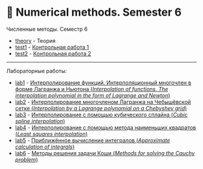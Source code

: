 # :abacus: Numerical methods. Semester 6
Численные методы. Семестр 6

- [theory](https://github.com/TemaBlag/BSU/tree/main/numerical_methods/sem6/theory) - Теория
- [test1](https://github.com/TemaBlag/BSU/tree/main/numerical_methods/sem6/test) - [Контрольная работа 1](https://temablag.github.io/BSU/numerical_methods/sem6/test1/test1.pdf)
- [test2](https://github.com/TemaBlag/BSU/tree/main/numerical_methods/sem6/test) - [Контрольная работа 2](https://temablag.github.io/BSU/numerical_methods/sem6/test2/test2.pdf)
___
Лабораторные работы:

- [lab1](https://github.com/TemaBlag/BSU/tree/main/numerical_methods/sem6/lab1) - [Интерполирование функций. Интерполяционный многочлен в форме
Лагранжа и Ньютона (_Interpolation of functions. The interpolation polynomial in the form of Lagrange and Newton_)](https://temablag.github.io/BSU/numerical_methods/sem6/lab1/lab1.pdf)
- [lab2](https://github.com/TemaBlag/BSU/tree/main/numerical_methods/sem6/lab2) - [Интерполирование многочленом Лагранжа на Чебышёвской сетке (_Interpolation by a Lagrange polynomial on a Chebyshev grid_)](https://temablag.github.io/BSU/numerical_methods/sem6/lab2/lab2.pdf)
- [lab3](https://github.com/TemaBlag/BSU/tree/main/numerical_methods/sem6/lab3) - [Интерполирование с помощью кубического сплайна (_Cubic spline interpolation_)](https://temablag.github.io/BSU/numerical_methods/sem6/lab3/lab3.pdf)
- [lab4](https://github.com/TemaBlag/BSU/tree/main/numerical_methods/sem6/lab4) - [Интерполирование с помощью метода наименьших квадратов (_Least squares interpolation_)](https://temablag.github.io/BSU/numerical_methods/sem6/lab4/lab4.pdf)
- [lab5](https://github.com/TemaBlag/BSU/tree/main/numerical_methods/sem6/lab5) - [Приближённое вычисление интегралов (_Approximate calculation of integrals_)](https://temablag.github.io/BSU/numerical_methods/sem6/lab5/lab5.pdf)
- [lab6](https://github.com/TemaBlag/BSU/tree/main/numerical_methods/sem6/lab6) - [Методы решения задачи Коши (_Methods for solving the Cauchy problem_)](https://temablag.github.io/BSU/numerical_methods/sem6/lab6/lab6.pdf)